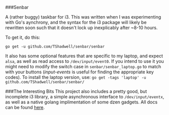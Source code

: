###Senbar

A (rather buggy) taskbar for i3. This was written when I was experimenting with Go's aynchrony, and the syntax for the i3 package will likely be rewritten soon such that it doesn't lock up inexplicably after ~8-10 hours.

To get it, do this:

`go get -u github.com/TShadwell/senbar/senbar`

It also has some optional features that are specific to my laptop, and expect `alsa`, as well as read access to `/dev/input/event0`. If you intend to use it you might need to modify the switch case in `senbar/senbar_laptop.go` to match with your buttons (_input-events_ is useful for finding the appropriate key codes). To install the laptop version, use:
`go get -tags 'laptop' -u github.com/TShadwell/senbar/senbar/`

###The Interesting Bits
This project also includes a pretty good, but incomplete i3 library, a simple asynchronous interface to `/dev/input/eventx`, as well as a native golang implimentation of some dzen gadgets. All docs can be found [here](http://go.pkgdoc.org/github.com/TShadwell/senbar).
